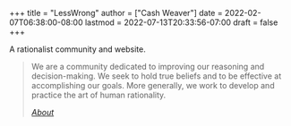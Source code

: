 +++
title = "LessWrong"
author = ["Cash Weaver"]
date = 2022-02-07T06:38:00-08:00
lastmod = 2022-07-13T20:33:56-07:00
draft = false
+++

A rationalist community and website.

> We are a community dedicated to improving our reasoning and decision-making. We seek to hold true beliefs and to be effective at accomplishing our goals. More generally, we work to develop and practice the art of human rationality.
>
> _[About](https://www.lesswrong.com/about)_
